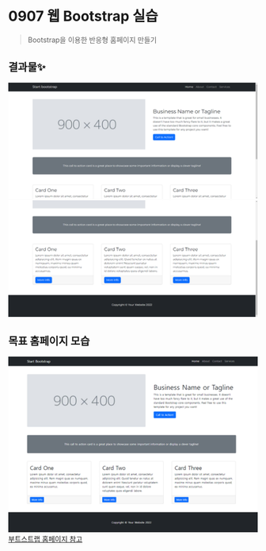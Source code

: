 # 0907 웹 Bootstrap 실습
> Bootstrap을 이용한 반응형 홈페이지 만들기

## 결과물✨
![1-1](web_practice_0907.assets/1-1.PNG)
![1-2](web_practice_0907.assets/1-2.PNG)

## 목표 홈페이지 모습
![1](web_practice_0907.assets/1.PNG)
[부트스트랩 홈페이지 참고](https://startbootstrap.com/previews/small-business)
